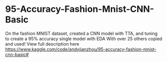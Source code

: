 # 95-Accuracy-Fashion-Mnist-CNN-Basic
On the fashion MNIST dataset, created a CNN model with TTA, and tuning to create a 95% accuracy single model with EDA
With over 25 others copied and used! 
View full description here
https://www.kaggle.com/code/andyjianzhou/95-accuracy-fashion-mnist-cnn-basic#

